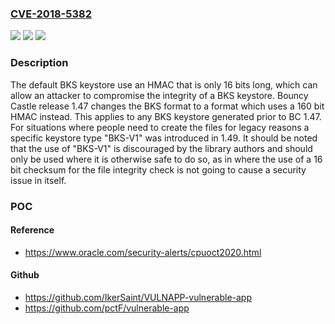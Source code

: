 ### [CVE-2018-5382](https://cve.mitre.org/cgi-bin/cvename.cgi?name=CVE-2018-5382)
![](https://img.shields.io/static/v1?label=Product&message=Bouncy%20Castle&color=blue)
![](https://img.shields.io/static/v1?label=Version&message=all1.47%20&color=brighgreen)
![](https://img.shields.io/static/v1?label=Vulnerability&message=CWE-327%3A%20Use%20of%20a%20Broken%20or%20Risky%20Cryptographic%20Algorithm&color=brighgreen)

### Description

The default BKS keystore use an HMAC that is only 16 bits long, which can allow an attacker to compromise the integrity of a BKS keystore. Bouncy Castle release 1.47 changes the BKS format to a format which uses a 160 bit HMAC instead. This applies to any BKS keystore generated prior to BC 1.47. For situations where people need to create the files for legacy reasons a specific keystore type "BKS-V1" was introduced in 1.49. It should be noted that the use of "BKS-V1" is discouraged by the library authors and should only be used where it is otherwise safe to do so, as in where the use of a 16 bit checksum for the file integrity check is not going to cause a security issue in itself.

### POC

#### Reference
- https://www.oracle.com/security-alerts/cpuoct2020.html

#### Github
- https://github.com/IkerSaint/VULNAPP-vulnerable-app
- https://github.com/pctF/vulnerable-app

